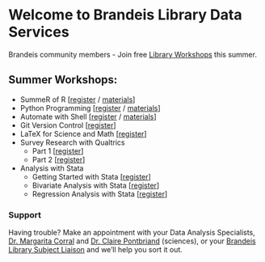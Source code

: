 # Welcome to Brandeis Library Data Services

Brandeis community members - Join free [Library Workshops](https://calendar.library.brandeis.edu/calendar/workshops/) this summer.

## Summer Workshops:
- SummeR of R  [[register](https://calendar.library.brandeis.edu/calendar/workshops/summeR2020) / [materials](https://github.com/DeisData/summer-of-r)]
- Python Programming  [[register](https://calendar.library.brandeis.edu/calendar/workshops/python2020) / [materials](https://github.com/DeisData/python)]
- Automate with Shell [[register](https://calendar.library.brandeis.edu/calendar/workshops/shell2020) / [materials](https://github.com/DeisData/unix-shell)]
- Git Version Control [[register](https://calendar.library.brandeis.edu/calendar/workshops/git2020)]
- LaTeX for Science and Math [[register](https://calendar.library.brandeis.edu/calendar/workshops/latex2020)]
- Survey Research with Qualtrics 
  - Part 1 [[register](https://calendar.library.brandeis.edu/event/6739925)]
  - Part 2 [[register](https://calendar.library.brandeis.edu/event/6739927)]
- Analysis with Stata
  - Getting Started with Stata [[register](https://calendar.library.brandeis.edu/event/6750519)]
  - Bivariate Analysis with Stata [[register](https://calendar.library.brandeis.edu/event/6750634)]
  - Regression Analysis with Stata [[register](https://calendar.library.brandeis.edu/event/6750649)]

### Support
Having trouble? Make an appointment with your Data Analysis Specialists, [Dr. Margarita Corral](http://calendar.library.brandeis.edu/appointment/8518) and [Dr. Claire Pontbriand](https://calendar.library.brandeis.edu/appointments/scidata) (sciences), or your [Brandeis Library Subject Liaison](https://www.brandeis.edu/library/research/help/liaison-subject.html) and we’ll help you sort it out.
